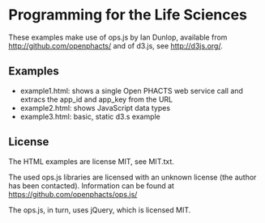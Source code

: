 # Programming for the Life Sciences

These examples make use of ops.js by Ian Dunlop, available from http://github.com/openphacts/
and of d3.js, see http://d3js.org/.

## Examples

* example1.html: shows a single Open PHACTS web service call and extracs the app_id and app_key from the URL
* example2.html: shows JavaScript data types
* example3.html: basic, static d3.s example

## License

The HTML examples are license MIT, see MIT.txt.

The used ops.js libraries are licensed with an unknown license (the author has been contacted).
Information can be found at https://github.com/openphacts/ops.js/

The ops.js, in turn, uses jQuery, which is licensed MIT.
